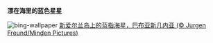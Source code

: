 
**漂在海里的蓝色星星**

![bing-wallpaper](https://www.bing.com/th?id=OHR.BlueLinckia_ZH-CN1103817183_1920x1080.jpg)
[新爱尔兰岛上的蓝指海星，巴布亚新几内亚 (© Jurgen Freund/Minden Pictures)](https://www.bing.com/search?q=%E8%93%9D%E6%8C%87%E6%B5%B7%E6%98%9F&amp;form=hpcapt&amp;mkt=zh-cn)
  